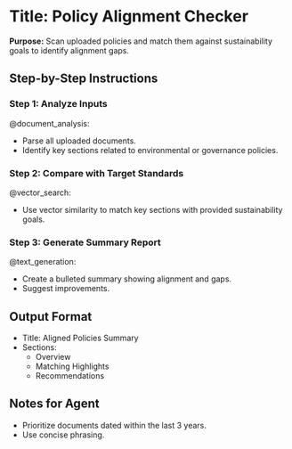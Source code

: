 # Title: Policy Alignment Checker

**Purpose:**
Scan uploaded policies and match them against sustainability goals to identify alignment gaps.

## Step-by-Step Instructions

### Step 1: Analyze Inputs

@document_analysis:

- Parse all uploaded documents.
- Identify key sections related to environmental or governance policies.

### Step 2: Compare with Target Standards

@vector_search:

- Use vector similarity to match key sections with provided sustainability goals.

### Step 3: Generate Summary Report

@text_generation:

- Create a bulleted summary showing alignment and gaps.
- Suggest improvements.

## Output Format

- Title: Aligned Policies Summary
- Sections:
  - Overview
  - Matching Highlights
  - Recommendations

## Notes for Agent

- Prioritize documents dated within the last 3 years.
- Use concise phrasing.
